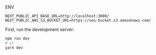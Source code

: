 

ENV

```
NEXT_PUBLIC_API_BASE_URL=http://localhost:3000/
NEXT_PUBLIC_AWS_S3_BUCKET_URL=https://seu-bucket.s3.amazonaws.com/
```
First, run the development server:

```bash
npm run dev
# or
yarn dev
```
